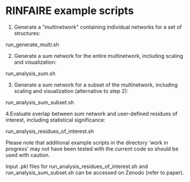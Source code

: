 # RINFAIRE example scripts

1. Generate a "multinetwork" containing individual networks for a set of structures:

run_generate_multi.sh

2. Generate a sum network for the entire multinetwork, including scaling and visualization:

run_analysis_sum.sh

3. Generate a sum network for a subset of the multinetwork, including scaling and visualization (alternative to step 2):

run_analysis_sum_subset.sh

4.Evaluate overlap between sum network and user-defined residues of interest, including statistical significance:

run_analysis_residues_of_interest.sh

Please note that additional example scripts in the directory 'work in progress' may not have been tested with the current code so should be used with caution. 

Input .pkl files for run_analysis_residues_of_interest.sh and run_analysis_sum_subset.sh can be accessed on Zenodo (refer to paper).
